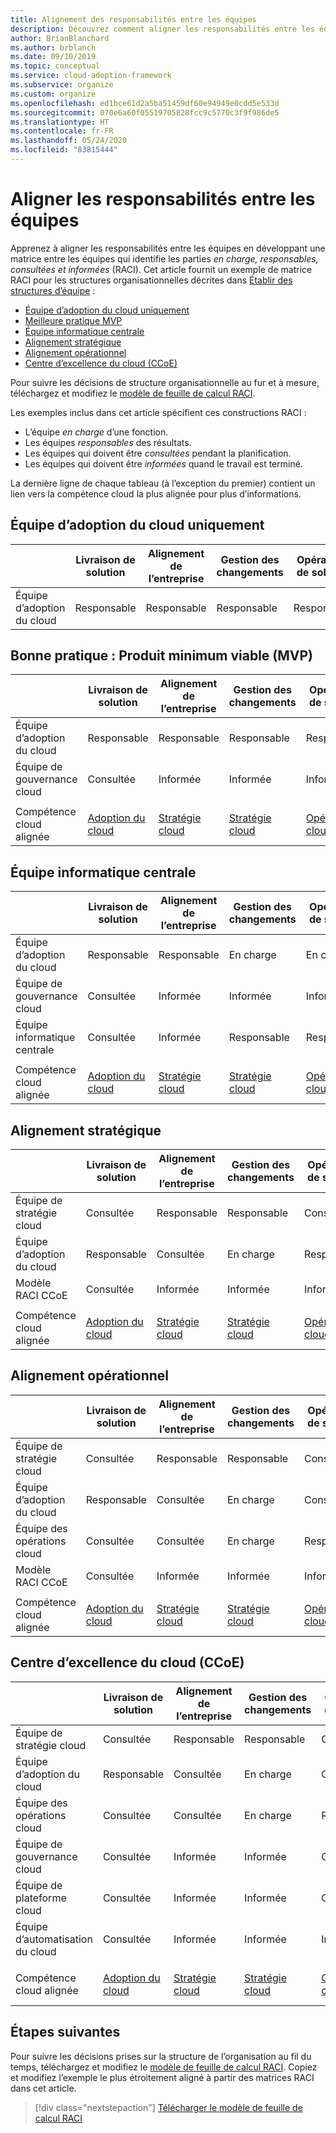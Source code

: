```yaml
---
title: Alignement des responsabilités entre les équipes
description: Découvrez comment aligner les responsabilités entre les équipes en développant une matrice qui identifie les parties en charge, responsables, consultées et informées (RACI).
author: BrianBlanchard
ms.author: brblanch
ms.date: 09/10/2019
ms.topic: conceptual
ms.service: cloud-adoption-framework
ms.subservice: organize
ms.custom: organize
ms.openlocfilehash: ed1bce61d2a5ba51459df60e94949e0cdd5e533d
ms.sourcegitcommit: 070e6a60f05519705828fcc9c5770c3f9f986de5
ms.translationtype: HT
ms.contentlocale: fr-FR
ms.lasthandoff: 05/24/2020
ms.locfileid: "83815444"
---
```

<!-- cSpell:ignore ccoe -->

# <a name="align-responsibilities-across-teams"></a>Aligner les responsabilités entre les équipes

Apprenez à aligner les responsabilités entre les équipes en développant une matrice entre les équipes qui identifie les parties _en charge, responsables, consultées et informées_ (RACI). Cet article fournit un exemple de matrice RACI pour les structures organisationnelles décrites dans [Établir des structures d’équipe](./organization-structures.md) :

- [Équipe d’adoption du cloud uniquement](#cloud-adoption-team-only)
- [Meilleure pratique MVP](#best-practice-minimum-viable-product-mvp)
- [Équipe informatique centrale](#central-it)
- [Alignement stratégique](#strategic-alignment)
- [Alignement opérationnel](#operational-alignment)
- [Centre d’excellence du cloud (CCoE)](#cloud-center-of-excellence-ccoe)

Pour suivre les décisions de structure organisationnelle au fur et à mesure, téléchargez et modifiez le [modèle de feuille de calcul RACI](https://archcenter.blob.core.windows.net/cdn/fusion/management/raci-template.xlsx).

Les exemples inclus dans cet article spécifient ces constructions RACI :

- L’équipe _en charge_ d’une fonction.
- Les équipes _responsables_ des résultats.
- Les équipes qui doivent être _consultées_ pendant la planification.
- Les équipes qui doivent être _informées_ quand le travail est terminé.

La dernière ligne de chaque tableau (à l’exception du premier) contient un lien vers la compétence cloud la plus alignée pour plus d’informations.

## <a name="cloud-adoption-team-only"></a>Équipe d’adoption du cloud uniquement

|                     | Livraison de solution | Alignement de l’entreprise | Gestion des changements | Opérations de solution | Gouvernance  | Maturité de plateforme | Opérations de plateforme | Automatisation de plateforme |
| ------------------- | ----------------- | ------------------ | ----------------- | ------------------- | ----------- | ----------------- | ------------------- | ------------------- |
| Équipe d’adoption du cloud | Responsable       | Responsable        | Responsable       | Responsable         | Responsable | Responsable       | Responsable         | Responsable         |

## <a name="best-practice-minimum-viable-product-mvp"></a>Bonne pratique : Produit minimum viable (MVP)

|                          | Livraison de solution                     | Alignement de l’entreprise                    | Gestion des changements                     | Opérations de solution                       | Gouvernance                                                                        | Maturité de plateforme                                                             | Opérations de plateforme                                                           | Automatisation de plateforme                                                               |
| ------------------------ | ------------------------------------- | ------------------------------------- | ------------------------------------- | ----------------------------------------- | --------------------------------------------------------------------------------- | ----------------------------------------------------------------------------- | ----------------------------------------------------------------------------- | --------------------------------------------------------------------------------- |
| Équipe d’adoption du cloud      | Responsable                           | Responsable                           | Responsable                           | Responsable                               | Consultée                                                                         | Consultée                                                                     | Consultée                                                                     | Informée                                                                          |
| Équipe de gouvernance cloud    | Consultée                             | Informée                              | Informée                              | Informée                                  | Responsable                                                                       | Responsable                                                                   | Responsable                                                                   | Responsable                                                                       |
|                          |                                       |                                       |                                       |                                           |                                                                                   |                                                                               |                                                                               |                                                                                   |
| Compétence cloud alignée | [Adoption du cloud](./cloud-adoption.md) | [Stratégie cloud](./cloud-strategy.md) | [Stratégie cloud](./cloud-strategy.md) | [Opérations cloud](./cloud-operations.md) | [CCoE](./cloud-center-of-excellence.md) et [gouvernance du Cloud](./cloud-governance.md) | [CCoE](./cloud-center-of-excellence.md) - [Plateforme cloud](./cloud-platform.md) | [CCoE](./cloud-center-of-excellence.md) et [plateforme du cloud](./cloud-platform.md) | [CCoE et ](./cloud-center-of-excellence.md)[automatisation du cloud](./cloud-automation.md) |

## <a name="central-it"></a>Équipe informatique centrale

|                          | Livraison de solution                     | Alignement de l’entreprise                    | Gestion des changements                     | Opérations de solution                       | Gouvernance                                | Maturité de plateforme             | Opérations de plateforme           | Automatisation de plateforme           |
| ------------------------ | ------------------------------------- | ------------------------------------- | ------------------------------------- | ----------------------------------------- | ----------------------------------------- | ----------------------------- | ----------------------------- | ----------------------------- |
| Équipe d’adoption du cloud      | Responsable                           | Responsable                           | En charge                           | En charge                               | Informée                                  | Informée                      | Informée                      | Informée                      |
| Équipe de gouvernance cloud    | Consultée                             | Informée                              | Informée                              | Informée                                  | Responsable                               | Consultée                     | En charge                   | Informée                      |
| Équipe informatique centrale               | Consultée                             | Informée                              | Responsable                           | Responsable                               | En charge                               | Responsable                   | Responsable                   | Responsable                   |
|                          |                                       |                                       |                                       |                                           |                                           |                               |                               |                               |
| Compétence cloud alignée | [Adoption du cloud](./cloud-adoption.md) | [Stratégie cloud](./cloud-strategy.md) | [Stratégie cloud](./cloud-strategy.md) | [Opérations cloud](./cloud-operations.md) | [Gouvernance cloud](./cloud-governance.md) | [Équipe informatique centrale](./central-it.md) | [Équipe informatique centrale](./central-it.md) | [Équipe informatique centrale](./central-it.md) |

## <a name="strategic-alignment"></a>Alignement stratégique

|                          | Livraison de solution                     | Alignement de l’entreprise                    | Gestion des changements                     | Opérations de solution                       | Gouvernance                                                                        | Maturité de plateforme                                                             | Opérations de plateforme                                                           | Automatisation de plateforme                                                               |
| ------------------------ | ------------------------------------- | ------------------------------------- | ------------------------------------- | ----------------------------------------- | --------------------------------------------------------------------------------- | ----------------------------------------------------------------------------- | ----------------------------------------------------------------------------- | --------------------------------------------------------------------------------- |
| Équipe de stratégie cloud      | Consultée                             | Responsable                           | Responsable                           | Consultée                                 | Consultée                                                                         | Informée                                                                      | Informée                                                                      | Informée                                                                          |
| Équipe d’adoption du cloud      | Responsable                           | Consultée                             | En charge                           | Responsable                               | Informée                                                                          | Informée                                                                      | Informée                                                                      | Informée                                                                          |
| Modèle RACI CCoE          | Consultée                             | Informée                              | Informée                              | Informée                                  | Responsable                                                                       | Responsable                                                                   | Responsable                                                                   | Responsable                                                                       |
|                          |                                       |                                       |                                       |                                           |                                                                                   |                                                                               |                                                                               |                                                                                   |
| Compétence cloud alignée | [Adoption du cloud](./cloud-adoption.md) | [Stratégie cloud](./cloud-strategy.md) | [Stratégie cloud](./cloud-strategy.md) | [Opérations cloud](./cloud-operations.md) | [CCoE](./cloud-center-of-excellence.md) et [gouvernance du Cloud](./cloud-governance.md) | [CCoE](./cloud-center-of-excellence.md) et [plateforme du cloud](./cloud-platform.md) | [CCoE](./cloud-center-of-excellence.md) et [plateforme du cloud](./cloud-platform.md) | [CCoE et ](./cloud-center-of-excellence.md)[automatisation du cloud](./cloud-automation.md) |

## <a name="operational-alignment"></a>Alignement opérationnel

|                          | Livraison de solution                     | Alignement de l’entreprise                    | Gestion des changements                     | Opérations de solution                       | Gouvernance                                                                        | Maturité de plateforme                                                             | Opérations de plateforme                                                           | Automatisation de plateforme                                                               |
| ------------------------ | ------------------------------------- | ------------------------------------- | ------------------------------------- | ----------------------------------------- | --------------------------------------------------------------------------------- | ----------------------------------------------------------------------------- | ----------------------------------------------------------------------------- | --------------------------------------------------------------------------------- |
| Équipe de stratégie cloud      | Consultée                             | Responsable                           | Responsable                           | Consultée                                 | Consultée                                                                         | Informée                                                                      | Informée                                                                      | Informée                                                                          |
| Équipe d’adoption du cloud      | Responsable                           | Consultée                             | En charge                           | Consultée                                 | Informée                                                                          | Informée                                                                      | Informée                                                                      | Informée                                                                          |
| Équipe des opérations cloud    | Consultée                             | Consultée                             | En charge                           | Responsable                               | Consultée                                                                         | Informée                                                                      | Responsable                                                                   | Consultée                                                                         |
| Modèle RACI CCoE          | Consultée                             | Informée                              | Informée                              | Informée                                  | Responsable                                                                       | Responsable                                                                   | En charge                                                                   | Responsable                                                                       |
|                          |                                       |                                       |                                       |                                           |                                                                                   |                                                                               |                                                                               |                                                                                   |
| Compétence cloud alignée | [Adoption du cloud](./cloud-adoption.md) | [Stratégie cloud](./cloud-strategy.md) | [Stratégie cloud](./cloud-strategy.md) | [Opérations cloud](./cloud-operations.md) | [CCoE](./cloud-center-of-excellence.md) et [gouvernance du Cloud](./cloud-governance.md) | [CCoE](./cloud-center-of-excellence.md) et [plateforme du cloud](./cloud-platform.md) | [CCoE](./cloud-center-of-excellence.md) et [plateforme du cloud](./cloud-platform.md) | [CCoE et ](./cloud-center-of-excellence.md)[automatisation du cloud](./cloud-automation.md) |

## <a name="cloud-center-of-excellence-ccoe"></a>Centre d’excellence du cloud (CCoE)

|                          | Livraison de solution                     | Alignement de l’entreprise                    | Gestion des changements                     | Opérations de solution                       | Gouvernance                                                                        | Maturité de plateforme                                                             | Opérations de plateforme                                                           | Automatisation de plateforme                                                               |
| ------------------------ | ------------------------------------- | ------------------------------------- | ------------------------------------- | ----------------------------------------- | --------------------------------------------------------------------------------- | ----------------------------------------------------------------------------- | ----------------------------------------------------------------------------- | --------------------------------------------------------------------------------- |
| Équipe de stratégie cloud      | Consultée                             | Responsable                           | Responsable                           | Consultée                                 | Consultée                                                                         | Informée                                                                      | Informée                                                                      | Informée                                                                          |
| Équipe d’adoption du cloud      | Responsable                           | Consultée                             | En charge                           | Consultée                                 | Informée                                                                          | Informée                                                                      | Informée                                                                      | Informée                                                                          |
| Équipe des opérations cloud    | Consultée                             | Consultée                             | En charge                           | Responsable                               | Consultée                                                                         | Informée                                                                      | Responsable                                                                   | Consultée                                                                         |
| Équipe de gouvernance cloud    | Consultée                             | Informée                              | Informée                              | Consultée                                 | Responsable                                                                       | Consultée                                                                     | En charge                                                                   | Informée                                                                          |
| Équipe de plateforme cloud      | Consultée                             | Informée                              | Informée                              | Consultée                                 | Consultée                                                                         | Responsable                                                                   | En charge                                                                   | En charge                                                                       |
| Équipe d’automatisation du cloud    | Consultée                             | Informée                              | Informée                              | Informée                                  | Consultée                                                                         | En charge                                                                   | En charge                                                                   | Responsable                                                                       |
|                          |                                       |                                       |                                       |                                           |                                                                                   |                                                                               |                                                                               |                                                                                   |
| Compétence cloud alignée | [Adoption du cloud](./cloud-adoption.md) | [Stratégie cloud](./cloud-strategy.md) | [Stratégie cloud](./cloud-strategy.md) | [Opérations cloud](./cloud-operations.md) | [CCoE](./cloud-center-of-excellence.md) et [gouvernance du Cloud](./cloud-governance.md) | [CCoE](./cloud-center-of-excellence.md) et [plateforme du cloud](./cloud-platform.md) | [CCoE](./cloud-center-of-excellence.md) et [plateforme du cloud](./cloud-platform.md) | [CCoE et ](./cloud-center-of-excellence.md)[automatisation du cloud](./cloud-automation.md) |

## <a name="next-steps"></a>Étapes suivantes

Pour suivre les décisions prises sur la structure de l’organisation au fil du temps, téléchargez et modifiez le [modèle de feuille de calcul RACI](https://archcenter.blob.core.windows.net/cdn/fusion/management/raci-template.xlsx). Copiez et modifiez l’exemple le plus étroitement aligné à partir des matrices RACI dans cet article.

> [!div class="nextstepaction"]
> [Télécharger le modèle de feuille de calcul RACI](https://archcenter.blob.core.windows.net/cdn/fusion/management/raci-template.xlsx)
